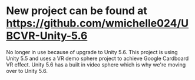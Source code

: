 # New project can be found at https://github.com/wmichelle024/UBCVR-Unity-5.6
No longer in use because of upgrade to Unity 5.6. This project is using Unity 5.5 and uses a VR demo sphere project to achieve Google Cardboard VR effect. Unity 5.6 has a built in video sphere which is why we're moving over to Unity 5.6. 
